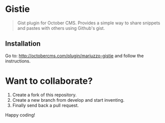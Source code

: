 Gistie
======

> Gist plugin for October CMS. Provides a simple way to share snippets and pastes with others using Github's gist.

Installation
------------

Go to: http://octobercms.com/plugin/mariuzzo-gistie and follow the instructions.

Want to collaborate?
====================

 1. Create a fork of this repository.
 2. Create a new branch from develop and start inventing.
 3. Finally send back a pull request.

Happy coding!

